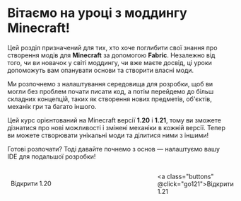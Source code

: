 # Вітаємо на уроці з моддингу Minecraft!

Цей розділ призначений для тих, хто хоче поглибити свої знання про створення модів для **Minecraft** за допомогою **Fabric**. Незалежно від того, чи ви новачок у світі моддингу, чи вже маєте досвід, ці уроки допоможуть вам опанувати основи та створити власні моди.

Ми розпочнемо з налаштування середовища для розробки, щоб ви могли без проблем почати писати код, а потім перейдемо до більш складних концепцій, таких як створення нових предметів, об'єктів, механік гри та багато іншого. 

Цей курс орієнтований на Minecraft версії **1.20** і **1.21**, тому ви зможете дізнатися про нові можливості і змінені механіки в кожній версії. Тепер ви можете створювати унікальні моди та ділитися ними з іншими!

Готові розпочати? Тоді давайте почнемо з основ — налаштуємо вашу IDE для подальшої розробки!

<!-- Кнопки для переходу -->
<div class="action-buttons">
  <a class="buttons" @click="go120">Відкрити 1.20</a>

  <a class="buttons" @click="go121">Відкрити 1.21</a>
</div>

<script setup>
function go120() {
  window.location.href = "/1.20/index.html";
}

function go121() {
  window.location.href = "/1.21/index.html";
}

</script>

<style>
    .buttons{
    display: block;
    border: 1px solid var(--vp-c-divider);
    color: var(--vp-c-brand-1)!important;
    border-radius: 8px;
    padding: 11px 16px 13px;
    min-width: 300px;
    max-width: 300px;
    height: 100%;
    transition: border-color 0.25s;
    text-decoration: none!important;
    }

    .buttons:hover{
        border-color: var(--vp-c-brand-1);
        color: var(--vp-c-brand-1)!important;
        cursor: pointer;
    }

    .action-buttons {
    display: flex;
    gap: 16px;
    align-content: center;
    justify-content: center;
    align-items: center;
}

    .prev-next{
        display: none !important;
    }
</style>
